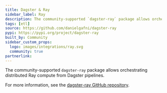 ```yaml
---
title: Dagster & Ray
sidebar_label: Ray
description: The community-supported `dagster-ray` package allows orchestrating distributed Ray compute from Dagster pipelines.
tags: [etl]
source: https://github.com/danielgafni/dagster-ray
pypi: https://pypi.org/project/dagster-ray
built_by: Community
sidebar_custom_props:
  logo: images/integrations/ray.svg
  community: true
partnerlink:
---
```


The community-supported `dagster-ray` package allows orchestrating distributed Ray compute from Dagster pipelines.

For more information, see the [dagster-ray GitHub repository](https://github.com/danielgafni/dagster-ray).
